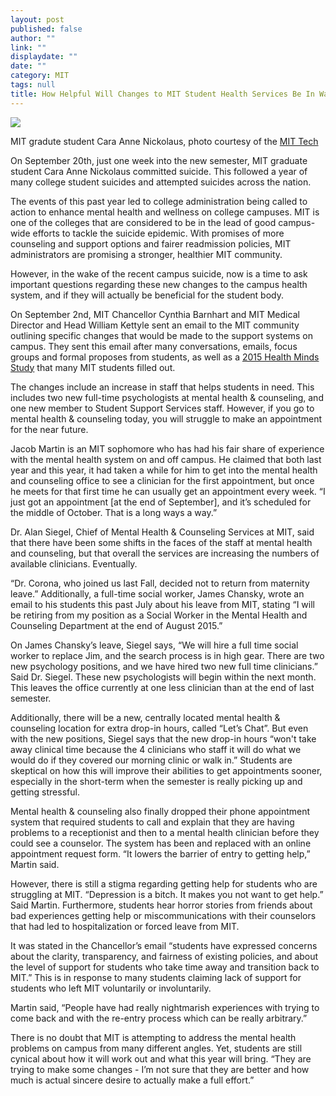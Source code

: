 ```yaml
---
layout: post
published: false
author: ""
link: ""
displaydate: ""
date: ""
category: MIT
tags: null
title: How Helpful Will Changes to MIT Student Health Services Be In Wake of Recent Graduate Student Suicide
---
```


![](http://tech.mit.edu/V135/N23/graphics/thumb-lg-nickolaus.jpg)

MIT gradute student Cara Anne Nickolaus, photo courtesy of the [MIT Tech](http://tech.mit.edu/V135/N23/nickolaus.html)


On September 20th, just one week into the new semester, MIT graduate student Cara Anne Nickolaus committed suicide. This followed a year of many college student suicides and attempted suicides across the nation. 

The events of this past year led to college administration being called to action to enhance mental health and wellness on college campuses. MIT is one of the colleges that are considered to be in the lead of good campus-wide efforts to tackle the suicide epidemic.  With promises of more counseling and support options and fairer readmission policies, MIT administrators are promising a stronger, healthier MIT community.  

However, in the wake of the recent campus suicide, now is a time to ask important questions regarding these new changes to the campus health system, and if they will actually be beneficial for the student body.

On September 2nd, MIT Chancellor Cynthia Barnhart and MIT Medical Director and Head William Kettyle sent an email to the MIT community outlining specific changes that would be made to the support systems on campus. They sent this email after many conversations, emails, focus groups and formal proposes from students, as well as a [2015 Health Minds Study](http://chancellor.mit.edu/2015-healthy-minds-study-results) that many MIT students filled out.

The changes include an increase in staff that helps students in need. This includes two new full-time psychologists at mental health & counseling, and one new member to Student Support Services staff. However, if you go to mental health & counseling today, you will struggle to make an appointment for the near future.

Jacob Martin is an MIT sophomore who has had his fair share of experience with the mental health system on and off campus. He claimed that both last year and this year, it had taken a while for him to get into the mental health and counseling office to see a clinician for the first appointment, but once he meets for that first time he can usually get an appointment every week. “I just got an appointment [at the end of September], and it’s scheduled for the middle of October. That is a long ways a way.”

Dr. Alan Siegel, Chief of Mental Health & Counseling Services at MIT, said that there have been some shifts in the faces of the staff at mental health and counseling, but that overall the services are increasing the numbers of available clinicians. Eventually.

“Dr. Corona, who joined us last Fall, decided not to return from maternity leave.” Additionally, a full-time social worker, James Chansky, wrote an email to his students this past July about his leave from MIT, stating “I will be retiring from my position as a Social Worker in the Mental Health and Counseling Department at the end of August 2015.”

On James Chansky’s leave, Siegel says, “We will hire a full time social worker to replace Jim, and the search process is in high gear. There are two new psychology positions, and we have hired two new full time clinicians.” Said Dr. Siegel. These new psychologists will begin within the next month. This leaves the office currently at one less clinician than at the end of last semester.

Additionally, there will be a new, centrally located mental health & counseling location for extra drop-in hours, called “Let’s Chat”. But even with the new positions, Siegel says that the new drop-in hours “won't take away clinical time because the 4 clinicians who staff it will do what we would do if they covered our morning clinic or walk in.” Students are skeptical on how this will improve their abilities to get appointments sooner, especially in the short-term when the semester is really picking up and getting stressful.

Mental health & counseling also finally dropped their phone appointment system that required students to call and explain that they are having problems to a receptionist and then to a mental health clinician before they could see a counselor. The system has been and replaced with an online appointment request form. “It lowers the barrier of entry to getting help,” Martin said.

However, there is still a stigma regarding getting help for students who are struggling at MIT. “Depression is a bitch. It makes you not want to get help.” Said Martin. Furthermore, students hear horror stories from friends about bad experiences getting help or miscommunications with their counselors that had led to hospitalization or forced leave from MIT.

It was stated in the Chancellor’s email “students have expressed concerns about the clarity, transparency, and fairness of existing policies, and about the level of support for students who take time away and transition back to MIT.” This is in response to many students claiming lack of support for students who left MIT voluntarily or involuntarily.

Martin said, “People have had really nightmarish experiences with trying to come back and with the re-entry process which can be really arbitrary.” 

There is no doubt that MIT is attempting to address the mental health problems on campus from many different angles. Yet, students are still cynical about how it will work out and what this year will bring. “They are trying to make some changes - I’m not sure that they are better and how much is actual sincere desire to actually make a full effort.” 
